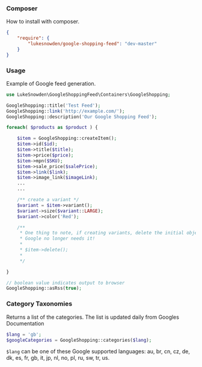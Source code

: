 
### Composer
How to install with composer.

```json
{
    "require": {
        "lukesnowden/google-shopping-feed": "dev-master"
    }
}
```

### Usage
Example of Google feed generation.

```php
use LukeSnowden\GoogleShoppingFeed\Containers\GoogleShopping;

GoogleShopping::title('Test Feed');
GoogleShopping::link('http://example.com/');
GoogleShopping::description('Our Google Shopping Feed');

foreach( $products as $product ) {

	$item = GoogleShopping::createItem();
	$item->id($id);
	$item->title($title);
	$item->price($price);
	$item->mpn($SKU);
	$item->sale_price($salePrice);
	$item->link($link);
	$item->image_link($imageLink);
	...
	...

	/** create a variant */
	$variant = $item->variant();
	$variant->size($variant::LARGE);
	$variant->color('Red');

	/**
	 * One thing to note, if creating variants, delete the initial object after you've done,
	 * Google no longer needs it!
	 *
	 * $item->delete();
	 *
	 */

}

// boolean value indicates output to browser
GoogleShopping::asRss(true);

```

### Category Taxonomies

Returns a list of the categories. The list is updated daily from Googles Documentation

```php
$lang = 'gb';
$googleCategories = GoogleShopping::categories($lang);
```

`$lang` can be one of these Google supported languages: au, br, cn, cz, de, dk, es, fr, gb, it, jp, nl, no, pl, ru, sw, tr, us.
